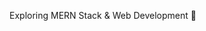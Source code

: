 Exploring MERN Stack & Web Development 🚀

<!---
AdrianSarab/AdrianSarab is a ✨ special ✨ repository because its `README.md` (this file) appears on your GitHub profile.
You can click the Preview link to take a look at your changes.
--->
